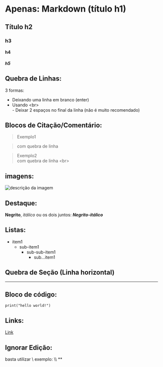# Apenas: Markdown (título h1)

## Título h2
### h3
#### h4
##### h5


## Quebra de Linhas:
3 formas:
- Deixando uma linha em branco (enter)
- Usando \<br\> <br>- Deixar 2 espaços no final da linha (não é muito recomendado)

## Blocos de Citação/Comentário:

> Exemplo1

> com quebra de linha

> Exemplo2<br>
com quebra de linha \<br\>

## imagens:
![descrição da imagem](https://github.githubassets.com/assets/GitHub-Mark-ea2971cee799.png)

## Destaque:
**Negrito**, _itálíco_ ou os dois juntos: **_Negrito-itálico_**

## Listas:
- item1
  - sub-item1
      - sub-sub-item1
          - sub...item1

## Quebra de Seção (Linha horizontal)
---
## Bloco de código:
```
print("hello world!")
```
## Links:
[Link](https://www.google.com/)

## Ignorar Edição:
basta utilizar \\ exemplo: \\\ *\*

